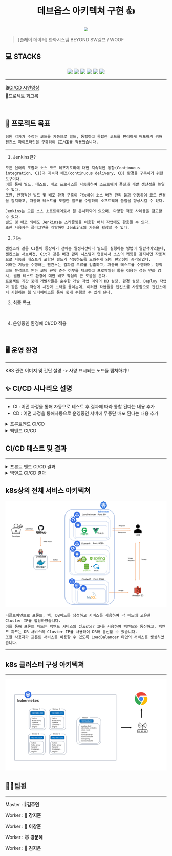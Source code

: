 <h1 align="center">데브옵스 아키텍쳐 구현 👍</h1>


<div align="center">
  <img src="./img/pic1.png"  style="zoom:76%;" align="center"/>
</div>



> [플레이 데이터] 한화시스템 BEYOND SW캠프 / WOOF

## 💻 STACKS
<div align=center>
<img src="https://img.shields.io/badge/GitHub-181717?style=flat&logo=GitHub&logoColor=white&color=black">
<img src="https://img.shields.io/badge/Git-F05032?style=flat&logo=Git&logoColor=white&color=ffa500">
<img src="https://img.shields.io/badge/jenkins-D24939?style=flat&logo=jenkins&logoColor=white">
<img src="https://img.shields.io/badge/Docker-2496ED?style=flat&logo=Docker&logoColor=white&color=blue"/>
<img src="https://img.shields.io/badge/Kubernetes-326CE5?style=flat&logo=Kubernetes&logoColor=blue&color=skyblue"/>
<img src="https://img.shields.io/badge/slack-4A154B?style=flat&logo=slack&logoColor=white">
</div>

***

🎬[CI/CD 시연영상](https://www.youtube.com/watch?v=dhMrKTwNI8U&lc=UgzCJR3WxkvsckRyyO94AaABAg&ab_channel=%EB%94%B0%EB%9D%BC%ED%95%98%EB%A9%B4%EC%84%9C%EB%B0%B0%EC%9A%B0%EB%8A%94IT)   
📃[프로젝트 회고록](블로그주소)

<br>


## 📌 프로젝트 목표

```
팀원 각자가 수정한 코드를 자동으로 빌드, 통합하고 통합한 코드를 편리하게 배포하기 위해 젠킨스 파이프라인을 구축하여 CI/CD를 적용했습니다.
```

***
1. Jenkins란?

```
모든 언어의 조합과 소스 코드 레포지토리에 대한 지속적인 통합(Continuous integration, CI)과 지속적 배포(continuous delivery, CD) 환경을 구축하기 위한 도구이다.
이를 통해 빌드, 테스트, 배포 프로세스를 자동화하여 소프트웨어 품질과 개발 생산성을 높일 수 있다.
또한, 안정적인 빌드 및 배포 환경 구축이 가능하여 소스 버전 관리 툴과 연동하여 코드 변경을 감지하고, 자동화 테스트를 포함한 빌드를 수행하여 소프트웨어 품질을 향상시킬 수 있다.

Jenkins는 오픈 소스 소프트웨어로서 잘 문서화되어 있으며, 다양한 적용 사례들을 참고할 수 있다. 
빌드 및 배포 외에도 Jenkins는 스케줄링을 이용한 배치 작업에도 활용될 수 있다. 
또한 사용자는 플러그인을 개발하여 Jenkins의 기능을 확장할 수 있다. 
```

2. 기능
```
젠킨스와 같은 CI툴이 등장하기 전에는 일정시간마다 빌드를 실행하는 방법이 일반적이었는데, 젠킨스는 서브버전, Git과 같은 버전 관리 시스템과 연동해서 소스의 커밋을 감지하면 자동적으로 자동화 테스트가 포함된 빌드가 작동하도록 도와주게 되어 편의성이 증가되었다.
이러한 기능을 수행하는 젠킨스는 컴파일 오류를 검출하고, 자동화 테스트를 수행하며, 정적 코드 분석으로 인한 코딩 규약 준수 여부를 체크하고 프로파일링 툴을 이용한 성능 변화 감시, 결합 테스트 환경에 대한 배포 작업의 큰 도움을 준다.
프로젝트 기간 중에 개발자들은 순수한 개발 작업 이외의 DB 설정, 환경 설정, Deploy 작업과 같은 단순 작업에 시간과 노력을 들이는데, 이러한 작업들을 젠킨스를 사용함으로 젠킨스에서 지원하는 웹 인터페이스를 통해 쉽게 수행할 수 있게 된다.
```

3. 최종 목표

```


```


4. 운영중인 환경에 CI/CD 적용

```


```



## 🖥️ 운영 환경
***
K8S 관련 이미지 및 간단 설명
-> 사양 표시되는 노드들 캡쳐하기!!


## ✨ CI/CD 시나리오 설명
***

- CI : 어떤 과정을 통해 자동으로 테스트 후 결과에 따라 통합 된다는 내용 추가
- CD : 어떤 과정을 통해자동으로 운영중인 서버에 무중단 배포 된다는 내용 추가


<details>
<summary>프론트엔드 CI/CD</summary>
<div>

```
1. git clone 단계는 주어진 git 레포에서 프론트 코드를 가져옵니다.
2. install dependencies 단계를 통해 프로젝트 의존성 설치 후 npm run build를 사용해 빌드하였습니다.
3. build 단계를 통해 프로젝트 빌드 후 archinve dist 단계에서 빌드된 파일 배포 준비를 하고 dist 디렉토리 이용해서 빌드된 파일을 front.tar로 압축시킵니다.
4. ssh transfer 단계에서 빌드된 아카이브 파일 원격 서버로 전송 후 배포, ssh 연결 설정 후 front.tar 파일 원격 서버의 /usr/share/nginx/html 디렉토리로 전송 후 해당 디렉토리에서 압축 해제합니다.



*각 단계는 프로젝트 특정 단계를 자동화 후 빌드 및 배포 프로세스를 효율적으로 관리할 수 있도록 도와줍니다. 
이 파이프 라인은 프론트엔드 프로젝트의 CI/CD를 위해 사용 되었으며, 각 단계는 프로젝트의 해당 작업을 처리하기 위해 설정되었습니다.*
```


</div>
</details>

<details>
<summary>백엔드 CI/CD</summary>
<div>

```
1. git clone 단계를 통해 git 레포에서 소스 코드를 가져옵니다.
2. install dependencies 단계에서 프로젝트 의존성 설치 위해 npm install 명령을 실행 후, build 단계에서 프로젝트 빌드 위해 npm run build 명령을 실행하였다. 
3. 다음 archive dist 단계를 통해 빌드된 결과물을 아카이브에 압축파일로 만들고 dist 디렉토리로 이동 후 tar 명령어로 압축 수행, 결과를 파일 상위 디렉토리로 이동시켰습니다. 
4. 다음 ssh transfer 단계를 통해 압축된 파일 원격 서버 전송하기 위해 ssh 연결 설정을 하고,
5. ssh publisher 내 ssh pulisher desc 연결 설정 후 ssh transer 파일로 전송 구성, sourcefile에는 전송 파일을 remote directory에는 파일 전송할 원격 디렉토리 지정, 
execcommand 원격 서버 실행할 명령을 지정하였습니다.


*jenkins에서 백엔드 CI/CD 자동화 하는데 사용, 각 단계는 빌드 및 배포 과정에 필요한 작업을 수행하며, jenkins는 파이프라인을 실행해 정의된 단계를 차례로 수행하였습니다.*

```
</div>
</details>



## CI/CD 테스트 및 결과
***
<details>
<summary>프론트 엔드 CI/CD 결과</summary>
<div>

</div>
</details>

<details>
<summary>백엔드 CI/CD 결과</summary>
<div>

</div>
</details>


## k8s상의 전체 서비스 아키텍쳐



<img src="img\시스템 아키텍처 데브옵스2.png"/>

```
디플로이먼트로 프론트, 백, DB파드를 생성하고 서비스를 사용하여 각 파드에 고유한 Cluster IP를 할당하였습니다.
이를 통해 프론트 파드는 백엔드 서비스의 Cluster IP를 사용하여 백엔드와 통신하고, 백엔드 파드는 DB 서비스의 Cluster IP를 사용하여 DB와 통신할 수 있습니다.
또한 사용자가 프론트 서비스를 이용할 수 있도록 LoadBalancer 타입의 서비스를 생성하였습니다.
```
***

## k8s 클러스터 구성 아키텍쳐 
***
<img src="./img/클러스터 구성 아키텍처.png">



## 🤼‍♂️팀원
***

Master  : 🐯**김주연**

Worker : 🐶 **강지흔**

Worker : 🐺 **이창훈**

Worker : 🐱 **강문혜**

Worker : 🦁 **김지은**
